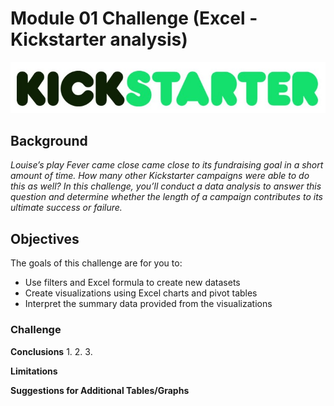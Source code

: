 # Module 01 Challenge (Excel - Kickstarter analysis)
![](images/kickstarter.jpg)
## Background
*Louise’s play Fever came close came close to its fundraising goal in a short amount of time. How many other Kickstarter campaigns were able to do this as well? In this challenge, you’ll conduct a data analysis to answer this question and determine whether the length of a campaign contributes to its ultimate success or failure.*

## Objectives
The goals of this challenge are for you to:

- Use filters and Excel formula to create new datasets
- Create visualizations using Excel charts and pivot tables
- Interpret the summary data provided from the visualizations

### Challenge

**Conclusions**
1. 
2. 
3. 

**Limitations**

**Suggestions for Additional Tables/Graphs**
